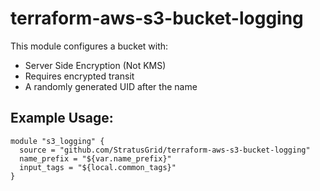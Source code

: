 # terraform-aws-s3-bucket-logging
This module configures a bucket with:
 - Server Side Encryption (Not KMS)
 - Requires encrypted transit
 - A randomly generated UID after the name
 
 ## Example Usage:
```
module "s3_logging" {
  source = "github.com/StratusGrid/terraform-aws-s3-bucket-logging"
  name_prefix = "${var.name_prefix}"
  input_tags = "${local.common_tags}"
}
```

